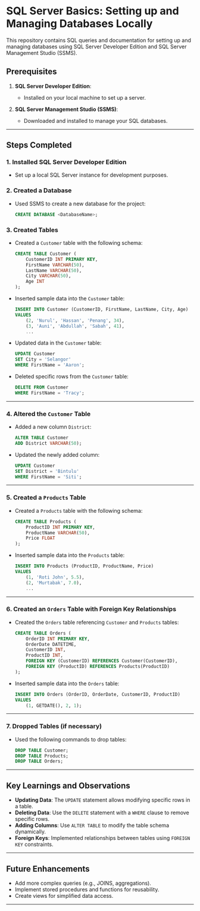 # SQL Server Basics: Setting up and Managing Databases Locally

This repository contains SQL queries and documentation for setting up and managing databases using SQL Server Developer Edition and SQL Server Management Studio (SSMS).

## Prerequisites

1. **SQL Server Developer Edition**:
   - Installed on your local machine to set up a server.

2. **SQL Server Management Studio (SSMS)**:
   - Downloaded and installed to manage your SQL databases.

---

## Steps Completed

### 1. Installed SQL Server Developer Edition
- Set up a local SQL Server instance for development purposes.

### 2. Created a Database
- Used SSMS to create a new database for the project:
  ```sql
  CREATE DATABASE <DatabaseName>;
  ```

### 3. Created Tables
- Created a `Customer` table with the following schema:
  ```sql
  CREATE TABLE Customer (
      CustomerID INT PRIMARY KEY,
      FirstName VARCHAR(50),
      LastName VARCHAR(50),
      City VARCHAR(50),
      Age INT
  );
  ```

- Inserted sample data into the `Customer` table:
  ```sql
  INSERT INTO Customer (CustomerID, FirstName, LastName, City, Age)
  VALUES 
      (2, 'Nurul', 'Hassan', 'Penang', 34),
      (3, 'Auni', 'Abdullah', 'Sabah', 41),
      ...
  ```

- Updated data in the `Customer` table:
  ```sql
  UPDATE Customer
  SET City = 'Selangor'
  WHERE FirstName = 'Aaron';
  ```

- Deleted specific rows from the `Customer` table:
  ```sql
  DELETE FROM Customer
  WHERE FirstName = 'Tracy';
  ```

---

### 4. Altered the `Customer` Table
- Added a new column `District`:
  ```sql
  ALTER TABLE Customer
  ADD District VARCHAR(50);
  ```

- Updated the newly added column:
  ```sql
  UPDATE Customer
  SET District = 'Bintulu'
  WHERE FirstName = 'Siti';
  ```

---

### 5. Created a `Products` Table
- Created a `Products` table with the following schema:
  ```sql
  CREATE TABLE Products (
      ProductID INT PRIMARY KEY,
      ProductName VARCHAR(50),
      Price FLOAT
  );
  ```

- Inserted sample data into the `Products` table:
  ```sql
  INSERT INTO Products (ProductID, ProductName, Price)
  VALUES
      (1, 'Roti John', 5.5),
      (2, 'Murtabak', 7.0),
      ...
  ```

---

### 6. Created an `Orders` Table with Foreign Key Relationships
- Created the `Orders` table referencing `Customer` and `Products` tables:
  ```sql
  CREATE TABLE Orders (
      OrderID INT PRIMARY KEY,
      OrderDate DATETIME,
      CustomerID INT,
      ProductID INT,
      FOREIGN KEY (CustomerID) REFERENCES Customer(CustomerID),
      FOREIGN KEY (ProductID) REFERENCES Products(ProductID)
  );
  ```

- Inserted sample data into the `Orders` table:
  ```sql
  INSERT INTO Orders (OrderID, OrderDate, CustomerID, ProductID)
  VALUES
      (1, GETDATE(), 2, 1);
  ```

---

### 7. Dropped Tables (if necessary)
- Used the following commands to drop tables:
  ```sql
  DROP TABLE Customer;
  DROP TABLE Products;
  DROP TABLE Orders;
  ```

---

## Key Learnings and Observations

- **Updating Data**: The `UPDATE` statement allows modifying specific rows in a table.
- **Deleting Data**: Use the `DELETE` statement with a `WHERE` clause to remove specific rows.
- **Adding Columns**: Use `ALTER TABLE` to modify the table schema dynamically.
- **Foreign Keys**: Implemented relationships between tables using `FOREIGN KEY` constraints.

---

## Future Enhancements

- Add more complex queries (e.g., JOINS, aggregations).
- Implement stored procedures and functions for reusability.
- Create views for simplified data access.

---
